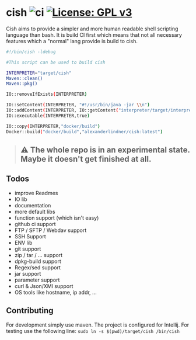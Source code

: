 # cish ![ci](https://github.com/alexander-lindner/ci-lang/workflows/ci/badge.svg) [![License: GPL v3](https://img.shields.io/badge/License-GPLv3-blue.svg)](https://www.gnu.org/licenses/gpl-3.0)

Cish aims to provide a simpler and more human readable shell scripting language than bash. It is build CI first which means that not all necessary features which a "normal" lang
provide is build to cish.

```bash
#!/bin/cish -ldebug

#This script can be used to build cish 

INTERPRETER="target/cish"
Maven::clean()
Maven::pkg()

IO::removeIfExists(INTERPRETER)

IO::setContent(INTERPRETER, "#!/usr/bin/java -jar \\n")
IO::addContent(INTERPRETER, IO::getContent("interpreter/target/interpreter-0.1-SNAPSHOT-jar-with-dependencies.jar"))
IO::executable(INTERPRETER,true)

IO::copy(INTERPRETER,"docker/build")
Docker::build("docker/build","alexanderlindner/cish:latest")
```

> ## :warning: The whole repo is in an experimental state. Maybe it doesn't get finished at all.

## Todos

* improve Readmes
* IO lib
* documentation
* more default libs
* function support (which isn't easy)
* github ci support
* FTP / SFTP / Webdav support
* SSH Support
* ENV lib
* git support
* zip / tar / ... support
* dpkg-build support
* Regex/sed support
* jar support
* parameter support
* curl & Json/XMl support
* OS tools like hostname, ip addr, ...

## Contributing

For development simply use maven. The project is configured for Intellij. For testing use the following line:
`sudo ln -s $(pwd)/target/cish /bin/cish`



